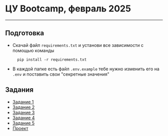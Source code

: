 # ЦУ Bootcamp, февраль 2025
___
## Подготовка

- Скачай файл `requirements.txt` и установи все зависимости с помощью команды

        pip install -r requirements.txt
- В каждой папке есть файл `.env.example` тебе нужно изменить его на `.env` и поставить свои "секретные значения"
## Задания
- [Задание 1](src/task-01/README.md)
- [Задание 2](src/task-02/README.md)
- [Задание 3](src/task-03/README.md)
- [Задание 4](src/task-04/README.md)
- [Задание 5](src/task-05/README.md)
- [Проект](src/project/README.md)